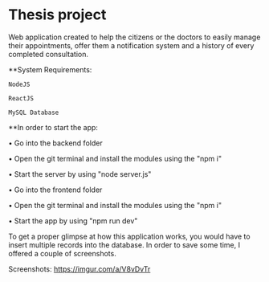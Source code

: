 # Thesis project

Web application created to help the citizens or the doctors to easily manage their appointments, offer them a notification system and a history of every completed consultation.

**System Requirements:

    NodeJS
    
    ReactJS
    
    MySQL Database
    
**In order to start the app:

•	Go into the backend folder

•	Open the git terminal and install the modules using the "npm i" 

•	Start the server by using "node server.js"

•	Go into the frontend folder

•	Open the git terminal and install the modules using the "npm i" 

•	Start the app by using "npm run dev"

To get a proper glimpse at how this application works, you would have to insert multiple records into the database. In order to save some time, I offered a couple of screenshots.

Screenshots: https://imgur.com/a/V8vDvTr
